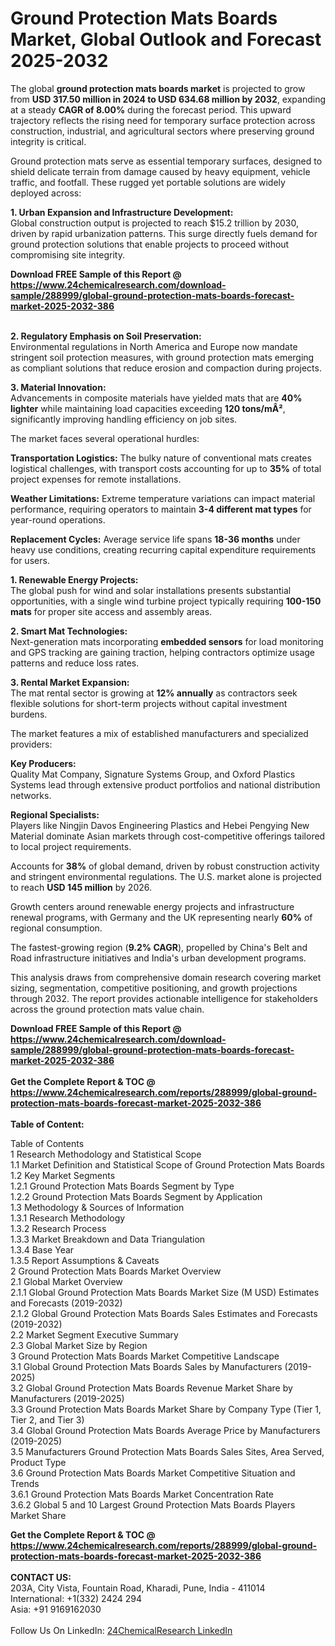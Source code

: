<h1>Ground Protection Mats Boards Market, Global Outlook and Forecast 2025-2032</h1><p>The global <strong>ground protection mats boards market</strong> is projected to grow from <strong>USD 317.50 million in 2024 to USD 634.68 million by 2032</strong>, expanding at a steady <strong>CAGR of 8.00%</strong> during the forecast period. This upward trajectory reflects the rising need for temporary surface protection across construction, industrial, and agricultural sectors where preserving ground integrity is critical.</p><p>Ground protection mats serve as essential temporary surfaces, designed to shield delicate terrain from damage caused by heavy equipment, vehicle traffic, and footfall. These rugged yet portable solutions are widely deployed across:</p><p><strong>1. Urban Expansion and Infrastructure Development:</strong><br>
Global construction output is projected to reach $15.2 trillion by 2030, driven by rapid urbanization patterns. This surge directly fuels demand for ground protection solutions that enable projects to proceed without compromising site integrity.</p><div><b>Download FREE Sample of this Report @ 
            <a href="https://www.24chemicalresearch.com/download-sample/288999/global-ground-protection-mats-boards-forecast-market-2025-2032-386">
            https://www.24chemicalresearch.com/download-sample/288999/global-ground-protection-mats-boards-forecast-market-2025-2032-386</a></b></div><br><p><strong>2. Regulatory Emphasis on Soil Preservation:</strong><br>
Environmental regulations in North America and Europe now mandate stringent soil protection measures, with ground protection mats emerging as compliant solutions that reduce erosion and compaction during projects.</p><p><strong>3. Material Innovation:</strong><br>
Advancements in composite materials have yielded mats that are <strong>40% lighter</strong> while maintaining load capacities exceeding <strong>120 tons/mÂ²</strong>, significantly improving handling efficiency on job sites.</p><p>The market faces several operational hurdles:</p><p><strong>Transportation Logistics:</strong> The bulky nature of conventional mats creates logistical challenges, with transport costs accounting for up to <strong>35%</strong> of total project expenses for remote installations.</p><p><strong>Weather Limitations:</strong> Extreme temperature variations can impact material performance, requiring operators to maintain <strong>3-4 different mat types</strong> for year-round operations.</p><p><strong>Replacement Cycles:</strong> Average service life spans <strong>18-36 months</strong> under heavy use conditions, creating recurring capital expenditure requirements for users.</p><p><strong>1. Renewable Energy Projects:</strong><br>
The global push for wind and solar installations presents substantial opportunities, with a single wind turbine project typically requiring <strong>100-150 mats</strong> for proper site access and assembly areas.</p><p><strong>2. Smart Mat Technologies:</strong><br>
Next-generation mats incorporating <strong>embedded sensors</strong> for load monitoring and GPS tracking are gaining traction, helping contractors optimize usage patterns and reduce loss rates.</p><p><strong>3. Rental Market Expansion:</strong><br>
The mat rental sector is growing at <strong>12% annually</strong> as contractors seek flexible solutions for short-term projects without capital investment burdens.</p><p>The market features a mix of established manufacturers and specialized providers:</p><p><strong>Key Producers:</strong><br>
Quality Mat Company, Signature Systems Group, and Oxford Plastics Systems lead through extensive product portfolios and national distribution networks.</p><p><strong>Regional Specialists:</strong><br>
Players like Ningjin Davos Engineering Plastics and Hebei Pengying New Material dominate Asian markets through cost-competitive offerings tailored to local project requirements.</p><p>Accounts for <strong>38%</strong> of global demand, driven by robust construction activity and stringent environmental regulations. The U.S. market alone is projected to reach <strong>USD 145 million</strong> by 2026.</p><p>Growth centers around renewable energy projects and infrastructure renewal programs, with Germany and the UK representing nearly <strong>60%</strong> of regional consumption.</p><p>The fastest-growing region (<strong>9.2% CAGR</strong>), propelled by China's Belt and Road infrastructure initiatives and India's urban development programs.</p><p>This analysis draws from comprehensive domain research covering market sizing, segmentation, competitive positioning, and growth projections through 2032. The report provides actionable intelligence for stakeholders across the ground protection mats value chain.</p><div><b>Download FREE Sample of this Report @ 
            <a href="https://www.24chemicalresearch.com/download-sample/288999/global-ground-protection-mats-boards-forecast-market-2025-2032-386">
            https://www.24chemicalresearch.com/download-sample/288999/global-ground-protection-mats-boards-forecast-market-2025-2032-386</a></b></div><br><div><b>Get the Complete Report & TOC @ 
            <a href="https://www.24chemicalresearch.com/reports/288999/global-ground-protection-mats-boards-forecast-market-2025-2032-386">
            https://www.24chemicalresearch.com/reports/288999/global-ground-protection-mats-boards-forecast-market-2025-2032-386</a></b></div><br>
            <b>Table of Content:</b><p>Table of Contents<br />
1 Research Methodology and Statistical Scope<br />
1.1 Market Definition and Statistical Scope of Ground Protection Mats Boards<br />
1.2 Key Market Segments<br />
1.2.1 Ground Protection Mats Boards Segment by Type<br />
1.2.2 Ground Protection Mats Boards Segment by Application<br />
1.3 Methodology & Sources of Information<br />
1.3.1 Research Methodology<br />
1.3.2 Research Process<br />
1.3.3 Market Breakdown and Data Triangulation<br />
1.3.4 Base Year<br />
1.3.5 Report Assumptions & Caveats<br />
2 Ground Protection Mats Boards Market Overview<br />
2.1 Global Market Overview<br />
2.1.1 Global Ground Protection Mats Boards Market Size (M USD) Estimates and Forecasts (2019-2032)<br />
2.1.2 Global Ground Protection Mats Boards Sales Estimates and Forecasts (2019-2032)<br />
2.2 Market Segment Executive Summary<br />
2.3 Global Market Size by Region<br />
3 Ground Protection Mats Boards Market Competitive Landscape<br />
3.1 Global Ground Protection Mats Boards Sales by Manufacturers (2019-2025)<br />
3.2 Global Ground Protection Mats Boards Revenue Market Share by Manufacturers (2019-2025)<br />
3.3 Ground Protection Mats Boards Market Share by Company Type (Tier 1, Tier 2, and Tier 3)<br />
3.4 Global Ground Protection Mats Boards Average Price by Manufacturers (2019-2025)<br />
3.5 Manufacturers Ground Protection Mats Boards Sales Sites, Area Served, Product Type<br />
3.6 Ground Protection Mats Boards Market Competitive Situation and Trends<br />
3.6.1 Ground Protection Mats Boards Market Concentration Rate<br />
3.6.2 Global 5 and 10 Largest Ground Protection Mats Boards Players Market Share </p><div><b>Get the Complete Report & TOC @ 
            <a href="https://www.24chemicalresearch.com/reports/288999/global-ground-protection-mats-boards-forecast-market-2025-2032-386">
            https://www.24chemicalresearch.com/reports/288999/global-ground-protection-mats-boards-forecast-market-2025-2032-386</a></b></div><br><b>CONTACT US:</b><br>
            203A, City Vista, Fountain Road, Kharadi, Pune, India - 411014<br>
            International: +1(332) 2424 294<br>
            Asia: +91 9169162030 <br><br>
            Follow Us On LinkedIn: <a href="https://www.linkedin.com/company/24chemicalresearch/">24ChemicalResearch LinkedIn</a>
